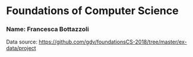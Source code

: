 # Foundations of Computer Science
### Name: Francesca Bottazzoli

Data source: https://github.com/gdv/foundationsCS-2018/tree/master/ex-data/project

